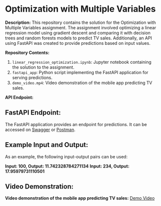 # Optimization with Multiple Variables

**Description:**
This repository contains the solution for the Optimization with Multiple Variables assignment. The assignment involved optimizing a linear regression model using gradient descent and comparing it with decision trees and random forests models to predict TV sales. Additionally, an API using FastAPI was created to provide predictions based on input values.

**Repository Contents:**
1. `linear_regression_optimization.ipynb`: Jupyter notebook containing the solution to the assignment.
2. `fastapi_app`: Python script implementing the FastAPI application for serving predictions.
4. `demo_video.mp4`: Video demonstration of the mobile app predicting TV sales.


**API Endpoint:**
## FastAPI Endpoint:
The FastAPI application provides an endpoint for predictions. It can be accessed on [Swagger](https://sales-predictor.onrender.com/docs#/) or [Postman](https://sales-predictor.onrender.com/predict).

## Example Input and Output:
As an example, the following input-output pairs can be used:

**Input: 100, Output: 11.742328784271134**
**Input: 234, Output: 17.95979731110501**

## Video Demonstration:
**Video demonstration of the mobile app predicting TV sales:** [Demo Video](https://yourdomain.com/demo_video.mp4)
